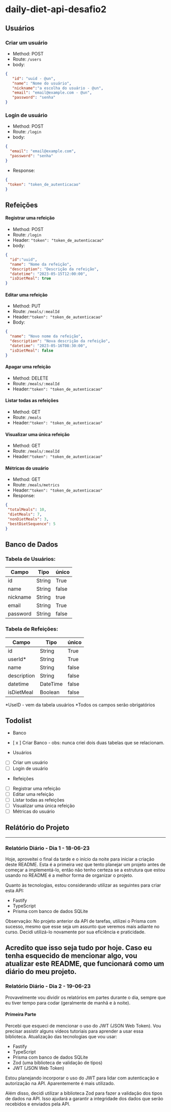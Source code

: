 # daily-diet-api-desafio2

## Usuários 

### Criar um usuário
 - Method: POST
 - Route: `/users`
 - body:
 ```json
 {
	"id": "uuid - @un",
	"name": "Nome do usuário",
	"nickname":"a escolha do usuário - @un",
	"email": "email@example.com - @un",
	"password": "senha" 
 } 
 ```

### Login de usuário
- Method: POST
- Route: `/login`
- body:
```json
{
  "email": "email@example.com",
  "password": "senha"
}

```
 - Response:
 ```json
{
  "token": "token_de_autenticacao"
}
 ```

## Refeições

#### Registrar uma refeição
-   Method: POST
-   Route: `/login`
-   Header: `"token": "token_de_autenticacao"`
-   body:
```json
{
  "id":"uuid",
  "name": "Nome da refeição",
  "description": "Descrição da refeição",
  "datetime": "2023-05-15T12:00:00",
  "isDietMeal": true
}
```

#### Editar uma refeição
-   Method: PUT
-   Route: `/meals/:mealId`
-   Header:`"token": "token_de_autenticacao"`
-   Body:
```json
{
  "name": "Novo nome da refeição",
  "description": "Nova descrição da refeição",
  "datetime": "2023-05-16T08:30:00",
  "isDietMeal": false
}
```

#### Apagar uma refeição
-   Method: DELETE
-   Route: `/meals/:mealId`
-   Header:`"token": "token_de_autenticacao"`

#### Listar todas as refeições
-   Method: GET
-   Route: `/meals`
-   Header:`"token": "token_de_autenticacao"`

#### Visualizar uma única refeição
-   Method: GET
-   Route: `/meals/:mealId`
-   Header:`"token": "token_de_autenticacao"`

#### Métricas do usuário
-   Method: GET
-   Route: `/meals/metrics`
-   Header:`"token": "token_de_autenticacao"`
-   Response:
 ```json
{
  "totalMeals": 10, 
  "dietMeals": 7, 
  "nonDietMeals": 3,
  "bestDietSequence": 5
}
 ```


## Banco de Dados

### Tabela de Usuários:

| Campo    | Tipo    | único |
| -------- | ------- | ------|
| id       | String  | True  |
| name     | String  | false |
| nickname | String  | true  |
| email    | String  | True  |
| password | String  | false |

### Tabela de Refeições:

| Campo       | Tipo     | único |
| ----------- | -------- | ----- |
| id          | String   | True  |
| userId*     | String   | True  |
| name        | String   | false |
| description | String   | false |
| datetime    | DateTime | false |
| isDietMeal  | Boolean  | false |

\*UseID - vem da tabela usuários
\*Todos os campos serão obrigatórios

## Todolist
- Banco
- [ x ] Criar Banco - obs: nunca criei dois duas tabelas que se relacionam.

- Usuários 
- [ ] Criar um usuário
- [ ] Login de usuário

- Refeições
- [ ] Registrar uma refeição
- [ ] Editar uma refeição
- [ ] Listar todas as refeições
- [ ] Visualizar uma única refeição
- [ ] Métricas do usuário

## Relátório do Projeto
---
### Relatório Diário - Dia 1 - 18-06-23

Hoje, aproveitei o final da tarde e o início da noite para iniciar a criação deste README. Esta é a primeira vez que tento planejar um projeto antes de começar a implementá-lo, então não tenho certeza se a estrutura que estou usando no README é a melhor forma de organizar o projeto.

Quanto às tecnologias, estou considerando utilizar as seguintes para criar esta API:

- Fastify
- TypeScript
- Prisma com banco de dados SQLite

Observação: No projeto anterior da API de tarefas, utilizei o Prisma com sucesso, mesmo que esse seja um assunto que veremos mais adiante no curso. Decidi utilizá-lo novamente por sua eficiência e praticidade.

Acredito que isso seja tudo por hoje. Caso eu tenha esquecido de mencionar algo, vou atualizar este README, que funcionará como um diário do meu projeto.
----
### Relatório Diário - Dia 2 - 19-06-23

Provavelmente vou dividir os relatórios em partes durante o dia, sempre que eu tiver tempo para codar (geralmente de manhã e à noite).

#### Primeira Parte
Percebi que esqueci de mencionar o uso do JWT (JSON Web Token). Vou precisar assistir alguns vídeos tutoriais para aprender a usar essa biblioteca. Atualização das tecnologias que vou usar:

- Fastify
- TypeScript
- Prisma com banco de dados SQLite
- Zod (uma biblioteca de validação de tipos)
- JWT (JSON Web Token)

Estou planejando incorporar o uso do JWT para lidar com autenticação e autorização na API. Aparentemente é mais utilizado.

Além disso, decidi utilizar a biblioteca Zod para fazer a validação dos tipos de dados na API. Isso ajudará a garantir a integridade dos dados que serão recebidos e enviados pela API.
